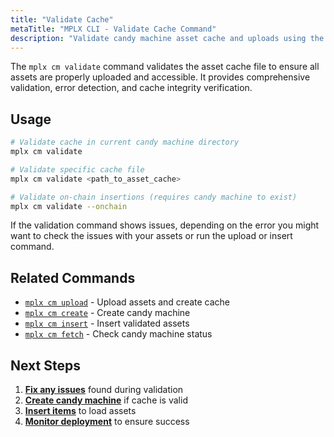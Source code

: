 ```yaml
---
title: "Validate Cache"
metaTitle: "MPLX CLI - Validate Cache Command"
description: "Validate candy machine asset cache and uploads using the MPLX CLI. Comprehensive validation, error detection, and cache integrity verification."
---
```


The `mplx cm validate` command validates the asset cache file to ensure all assets are properly uploaded and accessible. It provides comprehensive validation, error detection, and cache integrity verification.

## Usage

```bash
# Validate cache in current candy machine directory
mplx cm validate

# Validate specific cache file
mplx cm validate <path_to_asset_cache>

# Validate on-chain insertions (requires candy machine to exist)
mplx cm validate --onchain
```

If the validation command shows issues, depending on the error you might want to check the issues with your assets or run the upload or insert command.   

## Related Commands

- [`mplx cm upload`](/cli/cm/upload) - Upload assets and create cache
- [`mplx cm create`](/cli/cm/create) - Create candy machine
- [`mplx cm insert`](/cli/cm/insert) - Insert validated assets
- [`mplx cm fetch`](/cli/cm/fetch) - Check candy machine status

## Next Steps

1. **[Fix any issues](/cli/cm/upload)** found during validation
2. **[Create candy machine](/cli/cm/create)** if cache is valid
3. **[Insert items](/cli/cm/insert)** to load assets
4. **[Monitor deployment](/cli/cm/fetch)** to ensure success